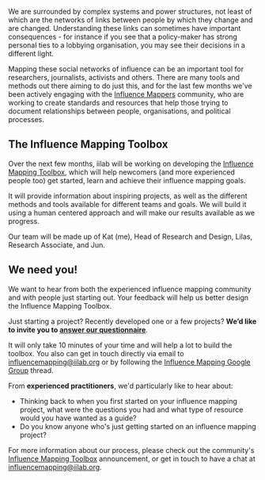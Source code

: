 We are surrounded by complex systems and power structures, not least of which are the networks of links between people by which they change and are changed. Understanding these links can sometimes have important consequences - for instance if you see that a policy-maker has strong personal ties to a lobbying organisation, you may see their decisions in a different light. 

<!--more-->

Mapping these social networks of influence can be an important tool for researchers, journalists, activists and others. There are many tools and methods out there aiming to do just this, and for the last few months we've been actively engaging with the [Influence Mappers](http://influencemapping.org) community, who are working to create standards and resources that help those trying to document relationships between people, organisations, and political processes. 

## The Influence Mapping Toolbox

Over the next few months, iilab will be working on developing the [Influence Mapping Toolbox](http://influencemapping.org/influence-mapping-toolbox/), which will help newcomers (and more experienced people too) get started, learn and achieve their influence mapping goals.

It will provide information about inspiring projects, as well as the different methods and tools available for different teams and goals. We will build it using a human centered approach and will make our results available as we progress.

Our team will be made up of Kat (me), Head of Research and Design, Lilas, Research Associate, and Jun. 

## We need you!

We want to hear from both the experienced influence mapping community and with people just starting out. Your feedback will help us better design the Influence Mapping Toolbox.

Just starting a project? Recently developed one or a few projects? **We’d like to invite you to [answer our questionnaire](https://docs.google.com/forms/d/149mqSqwxCWZDkBT2RhEph-H4ZyOudcWjhbi2Wffz0vU/viewform)**. 

It will only take 10 minutes of your time and will help a lot to build the toolbox. You also can get in touch directly via email to influencemapping@iilab.org or by following the [Influence Mapping Google Group](https://groups.google.com/forum/#!forum/influencemapping) thread. 

From **experienced practitioners**, we'd particularly like to hear about:

*   Thinking back to when you first started on your influence mapping project, what were the questions you had and what type of resource would you have wanted as a guide?
*   Do you know anyone who's just getting started on an influence mapping project?

For more information about our process, please check out the community's [Influence Mapping Toolbox](http://influencemapping.org/influence-mapping-toolbox/) announcement, or get in touch to have a chat at [influencemapping@iilab.org](mailto:influencemapping@iilab.org).